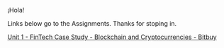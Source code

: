 ¡Hola!

Links below go to the Assignments. Thanks for stoping in. 

[Unit 1 - FinTech Case Study - Blockchain and Cryptocurrencies - Bitbuy](https://github.com/tiyub/Assignments-UTOR-VIRT-FIN-PT-11-2021-U-C/tree/main/Unit-1-FinTech-Case-Study#readme)
